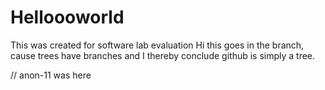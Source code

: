 # Helloooworld
This was created for software lab evaluation 
Hi this goes in the branch, cause trees have branches and I thereby conclude github is simply a tree.


// anon-11 was here 
